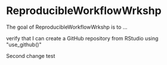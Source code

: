 
# ReproducibleWorkflowWrkshp

<!-- badges: start -->
<!-- badges: end -->

The goal of ReproducibleWorkflowWrkshp is to ...

verify that I can create a GitHub repository from RStudio using "use_github()"

Second change test 

